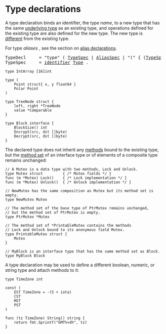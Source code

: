# Type declarations

A type declaration binds an identifier, the *type name*, to a new type that has the same [underlying type](/Types/) as an existing type, and operations defined for the existing type are also defined for the new type. The new type is [different](/Properties%20of%20types%20and%20values/type_identity.html) from the existing type.

For type _aliases_ , see the section on [alias declarations](/Alias_declarations/).

<pre>
<a id="TypeDecl">TypeDecl</a>     = "type" ( <a href="#TypeSpec">TypeSpec</a> | <a href="#AliasSpec">AliasSpec</a> | "(" { (<a href="#TypeSpec">TypeSpec</a> | <a href="#AliasSpec">AliasSpec</a> )";" } ")" ) .
<a id="TypeSpec">TypeSpec</a>     = <a href="/Lexical%20elements/identifiers.html#identifier">identifier</a> <a href="/Types/#Type">Type</a> .
</pre>

```
type IntArray [16]int

type (
	Point struct{ x, y float64 }
	Polar Point
)

type TreeNode struct {
	left, right *TreeNode
	value *Comparable
}

type Block interface {
	BlockSize() int
	Encrypt(src, dst []byte)
	Decrypt(src, dst []byte)
}
```

The declared type does not inherit any [methods](/Declarations%20and%20scope/method_declarations.html) bound to the existing type, but the [method set](/Types/method_sets.html) of an interface type or of elements of a composite type remains unchanged:

```
// A Mutex is a data type with two methods, Lock and Unlock.
type Mutex struct         { /* Mutex fields */ }
func (m *Mutex) Lock()    { /* Lock implementation */ }
func (m *Mutex) Unlock()  { /* Unlock implementation */ }

// NewMutex has the same composition as Mutex but its method set is empty.
type NewMutex Mutex

// The method set of the base type of PtrMutex remains unchanged,
// but the method set of PtrMutex is empty.
type PtrMutex *Mutex

// The method set of *PrintableMutex contains the methods
// Lock and Unlock bound to its anonymous field Mutex.
type PrintableMutex struct {
	Mutex
}

// MyBlock is an interface type that has the same method set as Block.
type MyBlock Block
```

A type declaration may be used to define a different boolean, numeric, or string type and attach methods to it:

```
type TimeZone int

const (
	EST TimeZone = -(5 + iota)
	CST
	MST
	PST
)

func (tz TimeZone) String() string {
	return fmt.Sprintf("GMT%+dh", tz)
}
```
